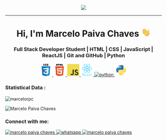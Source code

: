 <p align="center">
  <img src="https://github.com/thompsonemerson/thompsonemerson/raw/master/cover-thompson.png" height="200"/>
</p>
<hr>
<h1 align="center">Hi, I'm Marcelo Paiva Chaves <img src="https://raw.githubusercontent.com/ABSphreak/ABSphreak/master/gifs/Hi.gif" width="30px"></h1>
<h3 align="center">Full Stack Developer Student | HTML | CSS | JavaScript | ReactJS | Git and GitHub | Python </h3>

<p align="center"> 
    <a href="https://www.cprogramming.com/" chools.com/css/" target="_blank" rel="noreferrer"> 
    <img src="https://raw.githubusercontent.com/devicons/devicon/master/icons/css3/css3-original-wordmark.svg" alt="css3" width="40" height="40" /> </a> 
    <a href="https://www.w3.org/html/" target="_blank" rel="noreferrer"> 
    <img src="https://raw.githubusercontent.com/devicons/devicon/master/icons/html5/html5-original-wordmark.svg" alt="html5" width="40" height="40" /> </a> 
    <a href="https://developer.mozilla.org/en-US/docs/Web/JavaScript" target="_blank" rel="noreferrer"> 
    <img src="https://raw.githubusercontent.com/devicons/devicon/master/icons/javascript/javascript-original.svg" alt="javascript" width="40" height="40" /> </a> 
    <a href="https://reactjs.org/" target="_blank" rel="noreferrer"> <img src="https://raw.githubusercontent.com/devicons/devicon/master/icons/react/react-original-wordmark.svg" alt="react" width="40" height="40" /> </a> 
    <a href="https://github.com/" target="_blank" rel="noreferrer"> 
    <img src="https://user-images.githubusercontent.com/25181517/192108374-8da61ba1-99ec-41d7-80b8-fb2f7c0a4948.png" alt="python" width="40" height="40" /> </a> 
    <a href="https://www.python.org" target="_blank" rel="noreferrer"> 
    <img src="https://raw.githubusercontent.com/devicons/devicon/master/icons/python/python-original.svg" alt="python" width="40" height="40" /> </a> 
</p>    

<h3>Statistical Data :</h3>
<p><img align="center" src="https://github-readme-stats.vercel.app/api/top-langs?username=marcelorpc&show_icons=true&locale=en&bg_color=0d1117&text_color=ffffff&layout=compact" alt="marcelorpc" 
    bg_color=#808080/>
</p>
<p>
  <img alt="Marcelo Paiva Chaves" src="https://github-readme-streak-stats.herokuapp.com/?user=marcelorpc&theme=dark&hide_border=true" />
</p>

<h3 align="left">Connect with me:</h3>
<p align="left">
  <a href="https://www.linkedin.com/in/marcelorpc/" target="_blank"><img
      src="https://img.shields.io/badge/LinkedIn-0077B5?style=for-the-badge&logo=linkedin&logoColor=white"
      alt="marcelo paiva chaves" width="120" height="30"/>
  </a>
  <a href="https://wa.me/5521986960700" target="_blank"><img src="https://img.shields.io/badge/WhatsApp-25D366?style=for-the-badge&logo=whatsapp&logoColor=white" alt="whatsapp" width="120" height="30">
  </a>
  <a href="https://www.instagram.com/marcelorpc_fotografia/" target="_blank"><img src="https://img.shields.io/badge/Instagram-E4405F?style=for-the-badge&logo=instagram&logoColor=white" alt="marcelo paiva chaves"       width="130" height="30">
  </a>
</p>
